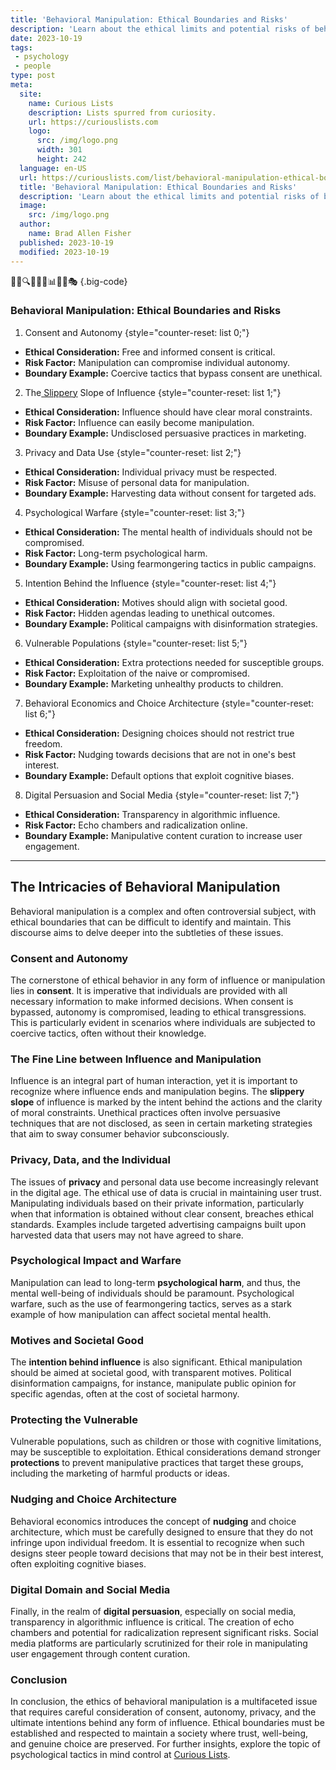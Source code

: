 ```yaml
---
title: 'Behavioral Manipulation: Ethical Boundaries and Risks'
description: 'Learn about the ethical limits and potential risks of behavioral manipulation, prompting curiosity about the boundaries and complexities involved.'
date: 2023-10-19
tags:
 - psychology
 - people
type: post
meta:
  site:
    name: Curious Lists
    description: Lists spurred from curiosity.
    url: https://curiouslists.com
    logo:
      src: /img/logo.png
      width: 301
      height: 242
  language: en-US
  url: https://curiouslists.com/list/behavioral-manipulation-ethical-boundaries-and-risks
  title: 'Behavioral Manipulation: Ethical Boundaries and Risks'
  description: 'Learn about the ethical limits and potential risks of behavioral manipulation, prompting curiosity about the boundaries and complexities involved.'
  image:
    src: /img/logo.png
  author:
    name: Brad Allen Fisher
  published: 2023-10-19
  modified: 2023-10-19
---
```



🧠🚫🔍🛑🤖🧐📊🔬🔏🎭 {.big-code}

### Behavioral Manipulation: Ethical Boundaries and Risks

1. Consent and Autonomy {style="counter-reset: list 0;"}
  - **Ethical Consideration:** Free and informed consent is critical.
  - **Risk Factor:** Manipulation can compromise individual autonomy.
  - **Boundary Example:** Coercive tactics that bypass consent are unethical.

2. The[  Slippery](https://curiouslists.com/list/decision-making-how-psychological-tactics-shape-choices) Slope of Influence {style="counter-reset: list 1;"}
  - **Ethical Consideration:** Influence should have clear moral constraints.
  - **Risk Factor:** Influence can easily become manipulation.
  - **Boundary Example:** Undisclosed persuasive practices in marketing.

3. Privacy and Data Use {style="counter-reset: list 2;"}
  - **Ethical Consideration:** Individual privacy must be respected.
  - **Risk Factor:** Misuse of personal data for manipulation.
  - **Boundary Example:** Harvesting data without consent for targeted ads.

4. Psychological Warfare {style="counter-reset: list 3;"}
  - **Ethical Consideration:** The mental health of individuals should not be compromised.
  - **Risk Factor:** Long-term psychological harm.
  - **Boundary Example:** Using fearmongering tactics in public campaigns.

5. Intention Behind the Influence {style="counter-reset: list 4;"}
  - **Ethical Consideration:** Motives should align with societal good.
  - **Risk Factor:** Hidden agendas leading to unethical outcomes.
  - **Boundary Example:** Political campaigns with disinformation strategies.

6. Vulnerable Populations {style="counter-reset: list 5;"}
  - **Ethical Consideration:** Extra protections needed for susceptible groups.
  - **Risk Factor:** Exploitation of the naive or compromised.
  - **Boundary Example:** Marketing unhealthy products to children.

7. Behavioral Economics and Choice Architecture {style="counter-reset: list 6;"}
  - **Ethical Consideration:** Designing choices should not restrict true freedom.
  - **Risk Factor:** Nudging towards decisions that are not in one's best interest.
  - **Boundary Example:** Default options that exploit cognitive biases.

8. Digital Persuasion and Social Media {style="counter-reset: list 7;"}
  - **Ethical Consideration:** Transparency in algorithmic influence.
  - **Risk Factor:** Echo chambers and radicalization online.
  - **Boundary Example:** Manipulative content curation to increase user engagement.


---

## The Intricacies of Behavioral Manipulation

Behavioral manipulation is a complex and often controversial subject, with ethical boundaries that can be difficult to identify and maintain. This discourse aims to delve deeper into the subtleties of these issues.

### Consent and Autonomy

The cornerstone of ethical behavior in any form of influence or manipulation lies in **consent**. It is imperative that individuals are provided with all necessary information to make informed decisions. When consent is bypassed, autonomy is compromised, leading to ethical transgressions. This is particularly evident in scenarios where individuals are subjected to coercive tactics, often without their knowledge.

### The Fine Line between Influence and Manipulation

Influence is an integral part of human interaction, yet it is important to recognize where influence ends and manipulation begins. The **slippery slope** of influence is marked by the intent behind the actions and the clarity of moral constraints. Unethical practices often involve persuasive techniques that are not disclosed, as seen in certain marketing strategies that aim to sway consumer behavior subconsciously.

### Privacy, Data, and the Individual

The issues of **privacy** and personal data use become increasingly relevant in the digital age. The ethical use of data is crucial in maintaining user trust. Manipulating individuals based on their private information, particularly when that information is obtained without clear consent, breaches ethical standards. Examples include targeted advertising campaigns built upon harvested data that users may not have agreed to share.

### Psychological Impact and Warfare

Manipulation can lead to long-term **psychological harm**, and thus, the mental well-being of individuals should be paramount. Psychological warfare, such as the use of fearmongering tactics, serves as a stark example of how manipulation can affect societal mental health.

### Motives and Societal Good

The **intention behind influence** is also significant. Ethical manipulation should be aimed at societal good, with transparent motives. Political disinformation campaigns, for instance, manipulate public opinion for specific agendas, often at the cost of societal harmony.

### Protecting the Vulnerable

Vulnerable populations, such as children or those with cognitive limitations, may be susceptible to exploitation. Ethical considerations demand stronger **protections** to prevent manipulative practices that target these groups, including the marketing of harmful products or ideas.

### Nudging and Choice Architecture

Behavioral economics introduces the concept of **nudging** and choice architecture, which must be carefully designed to ensure that they do not infringe upon individual freedom. It is essential to recognize when such designs steer people toward decisions that may not be in their best interest, often exploiting cognitive biases.

### Digital Domain and Social Media

Finally, in the realm of **digital persuasion**, especially on social media, transparency in algorithmic influence is critical. The creation of echo chambers and potential for radicalization represent significant risks. Social media platforms are particularly scrutinized for their role in manipulating user engagement through content curation.

### Conclusion

In conclusion, the ethics of behavioral manipulation is a multifaceted issue that requires careful consideration of consent, autonomy, privacy, and the ultimate intentions behind any form of influence. Ethical boundaries must be established and respected to maintain a society where trust, well-being, and genuine choice are preserved. For further insights, explore the topic of psychological tactics in mind control at [Curious Lists](https://curiouslists.com/list/psychological-tactics-the-science-of-mind-control).